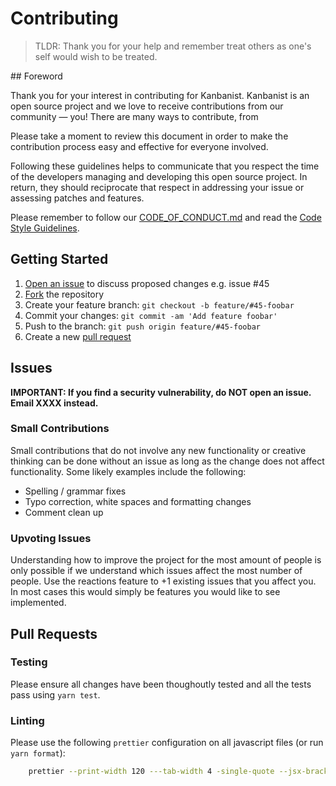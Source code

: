 # Contributing
> TLDR: Thank you for your help and remember treat others as one's self would wish to be treated. 

<!--
## Table of Contents
- [Foreword](#foreword)
- [Getting Started](#getting-started)
- [Issues](#issues)
    - [Small Contributions](#small-contributions)
    - [Upvoting Issues](#upvoting-issues)
- [Pull Requests](#pull-requests)
    - [Testing](#testing)
    - [Linting](#linting)
-->

## Foreword

Thank you for your interest in contributing for Kanbanist. Kanbanist is an open source project and we love to receive contributions from our community — you! There are many ways to contribute, from 

Please take a moment to review this document in order to make the contribution process easy and effective for everyone involved.

Following these guidelines helps to communicate that you respect the time of the developers managing and developing this open source project. In return, they should reciprocate that respect in addressing your issue or assessing patches and features.

Please remember to follow our [CODE_OF_CONDUCT.md](CODE_OF_CONDUCT.md) and read the [Code Style Guidelines](.prettierrc).

## Getting Started
1. [Open an issue](https://github.com/kanbanist/kanbanist/issues/new) to discuss proposed changes e.g. issue #45
2. [Fork](https://github.com/kanbanist/kanbanist/fork) the repository
3. Create your feature branch: `git checkout -b feature/#45-foobar`
4. Commit your changes: `git commit -am 'Add feature foobar'`
5. Push to the branch: `git push origin feature/#45-foobar`
6. Create a new [pull request](https://github.com/kanbanist/kanbanist/compare)

## Issues
**IMPORTANT: If you find a security vulnerability, do NOT open an issue. Email XXXX instead.**

### Small Contributions

Small contributions that do not involve any new functionality or creative thinking can be done without an issue as long as the change does not affect functionality. Some likely examples include the following:
- Spelling / grammar fixes
- Typo correction, white spaces and formatting changes
- Comment clean up

### Upvoting Issues

Understanding how to improve the project for the most amount of people is only possible if we understand which issues affect the most number of people. Use the reactions feature to +1 existing issues that you affect you. In most cases this would simply be features you would like to see implemented.

## Pull Requests

### Testing

Please ensure all changes have been thoughoutly tested and all the tests pass using `yarn test`.

### Linting

Please use the following `prettier` configuration on all javascript files (or run `yarn format`):
```bash
    prettier --print-width 120 ---tab-width 4 -single-quote --jsx-bracket-same-line --arrow-parens avoid --trailing-comma es5 --write src/**/*.js
```

<!--
## Translations

If you wish to contribute translations, please do so on [Transifex](https://www.transifex.com/kanbanist/kanbanist/).

## Getting in touch
* Ask usage questions (“How do I?”) on [StackOverflow](https://stackoverflow.com/questions/tagged/kanbanist).
* Report bugs, suggest features or view the source code on GitHub.
* Discuss topics on Gitter.
* On IRC find us at #readthedocs.
* Mailing List
-->
